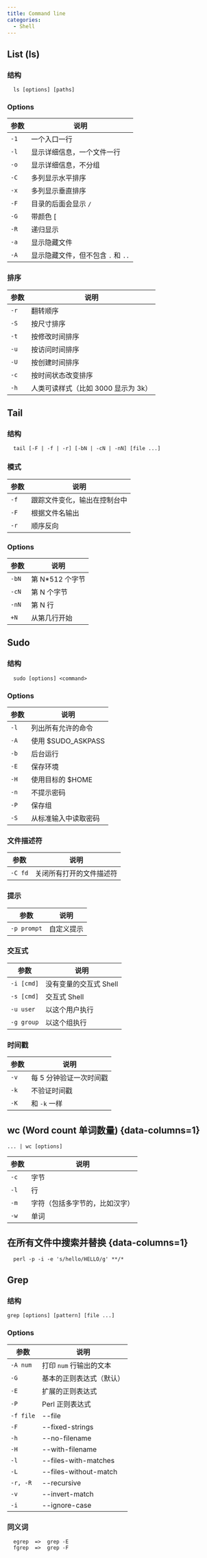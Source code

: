```yaml
---
title: Command line
categories:
  - Shell
---
```


## List (ls)

### 结构

```shell
  ls [options] [paths]
```

### Options

| 参数 | 说明                               |
| ---- | ---------------------------------- |
| `-1` | 一个入口一行                       |
| `-l` | 显示详细信息，一个文件一行         |
| `-o` | 显示详细信息，不分组               |
| `-C` | 多列显示水平排序                   |
| `-x` | 多列显示垂直排序                   |
| `-F` | 目录的后面会显示 `/`               |
| `-G` | 带颜色 [                           |
| `-R` | 递归显示                           |
| `-a` | 显示隐藏文件                       |
| `-A` | 显示隐藏文件，但不包含 `.` 和 `..` |

### 排序

| 参数 | 说明                                |
| ---- | ----------------------------------- |
| `-r` | 翻转顺序                            |
| `-S` | 按尺寸排序                          |
| `-t` | 按修改时间排序                      |
| `-u` | 按访问时间排序                      |
| `-U` | 按创建时间排序                      |
| `-c` | 按时间状态改变排序                  |
| `-h` | 人类可读样式（比如 3000 显示为 3k） |

## Tail

### 结构

```shell
  tail [-F | -f | -r] [-bN | -cN | -nN] [file ...]
```

### 模式

| 参数 | 说明                         |
| ---- | ---------------------------- |
| `-f` | 跟踪文件变化，输出在控制台中 |
| `-F` | 根据文件名输出               |
| `-r` | 顺序反向                     |

### Options

| 参数  | 说明             |
| ----- | ---------------- |
| `-bN` | 第 N\*512 个字节 |
| `-cN` | 第 N 个字节      |
| `-nN` | 第 N 行          |
| `+N`  | 从第几行开始     |

## Sudo

### 结构

```shell
  sudo [options] <command>
```

### Options

| 参数 | 说明                 |
| ---- | -------------------- |
| `-l` | 列出所有允许的命令   |
| `-A` | 使用 $SUDO_ASKPASS   |
| `-b` | 后台运行             |
| `-E` | 保存环境             |
| `-H` | 使用目标的 $HOME     |
| `-n` | 不提示密码           |
| `-P` | 保存组               |
| `-S` | 从标准输入中读取密码 |

### 文件描述符

| 参数    | 说明                     |
| ------- | ------------------------ |
| `-C fd` | 关闭所有打开的文件描述符 |

### 提示

| 参数        | 说明       |
| ----------- | ---------- |
| `-p prompt` | 自定义提示 |

### 交互式

| 参数       | 说明                   |
| ---------- | ---------------------- |
| `-i [cmd]` | 没有变量的交互式 Shell |
| `-s [cmd]` | 交互式 Shell           |
| `-u user`  | 以这个用户执行         |
| `-g group` | 以这个组执行           |

### 时间戳

| 参数 | 说明                    |
| ---- | ----------------------- |
| `-v` | 每 5 分钟验证一次时间戳 |
| `-k` | 不验证时间戳            |
| `-K` | 和 `-k` 一样            |

## wc (Word count 单词数量) {data-columns=1}

```shell
... | wc [options]
```

| 参数 | 说明                           |
| ---- | ------------------------------ |
| `-c` | 字节                           |
| `-l` | 行                             |
| `-m` | 字符（包括多字节的，比如汉字） |
| `-w` | 单词                           |

## 在所有文件中搜索并替换 {data-columns=1}

```shell
  perl -p -i -e 's/hello/HELLO/g' **/*
```

## Grep

### 结构

```shell
grep [options] [pattern] [file ...]
```

### Options

| 参数      | 说明                     |
| --------- | ------------------------ |
| `-A num`  | 打印 `num` 行输出的文本  |
| `-G`      | 基本的正则表达式（默认） |
| `-E`      | 扩展的正则表达式         |
| `-P`      | Perl 正则表达式          |
| `-f file` | --file                   |
| `-F`      | --fixed-strings          |
| `-h`      | --no-filename            |
| `-H`      | --with-filename          |
| `-l`      | --files-with-matches     |
| `-L`      | --files-without-match    |
| `-r, -R`  | --recursive              |
| `-v`      | --invert-match           |
| `-i`      | --ignore-case            |

### 同义词

```shell
  egrep  =>  grep -E
  fgrep  =>  grep -F
```
